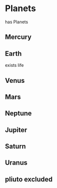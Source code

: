 # Planets
has Planets

## Mercury 

## Earth 
exists life
##  Venus 

## Mars 

## Neptune 

## Jupiter 

## Saturn

## Uranus

## pliuto excluded